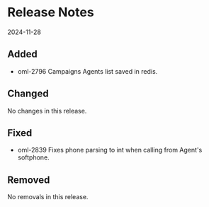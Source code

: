 # Release Notes
2024-11-28

## Added

- oml-2796 Campaigns Agents list saved in redis.

## Changed

No changes in this release.

## Fixed

- oml-2839 Fixes phone parsing to int when calling from Agent's softphone.

## Removed

No removals in this release.
